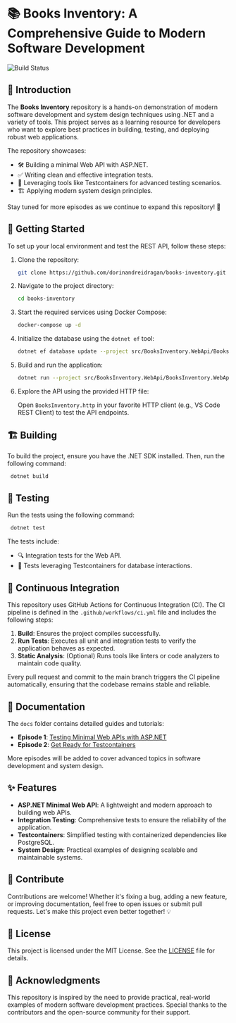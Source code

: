 # 📚 Books Inventory: A Comprehensive Guide to Modern Software Development

![Build Status](https://github.com/dorinandreidragan/books-inventory/actions/workflows/ci.yml/badge.svg)

## 🚀 Introduction

The **Books Inventory** repository is a hands-on demonstration of modern software development and
system design techniques using .NET and a variety of tools. This project serves as a learning
resource for developers who want to explore best practices in building, testing, and deploying
robust web applications.

The repository showcases:

- 🛠️ Building a minimal Web API with ASP.NET.
- ✅ Writing clean and effective integration tests.
- 🐳 Leveraging tools like Testcontainers for advanced testing scenarios.
- 🏗️ Applying modern system design principles.

Stay tuned for more episodes as we continue to expand this repository! 🚀

## 🏁 Getting Started

To set up your local environment and test the REST API, follow these steps:

1. Clone the repository:

   ```bash
   git clone https://github.com/dorinandreidragan/books-inventory.git
   ```

2. Navigate to the project directory:

   ```bash
   cd books-inventory
   ```

3. Start the required services using Docker Compose:

   ```bash
   docker-compose up -d
   ```

4. Initialize the database using the `dotnet ef` tool:

   ```bash
   dotnet ef database update --project src/BooksInventory.WebApi/BooksInventory.WebApi.csproj
   ```

5. Build and run the application:

   ```bash
   dotnet run --project src/BooksInventory.WebApi/BooksInventory.WebApi.csproj
   ```

6. Explore the API using the provided HTTP file:

   Open `BooksInventory.http` in your favorite HTTP client (e.g., VS Code REST Client) to test the API
   endpoints.

## 🏗️ Building

To build the project, ensure you have the .NET SDK installed. Then, run the following command:

```bash
 dotnet build
```

## 🧪 Testing

Run the tests using the following command:

```bash
 dotnet test
```

The tests include:

- 🔍 Integration tests for the Web API.
- 🐳 Tests leveraging Testcontainers for database interactions.

## 🔄 Continuous Integration

This repository uses GitHub Actions for Continuous Integration (CI). The CI pipeline is defined in
the `.github/workflows/ci.yml` file and includes the following steps:

1. **Build**: Ensures the project compiles successfully.
2. **Run Tests**: Executes all unit and integration tests to verify the application behaves as expected.
3. **Static Analysis**: (Optional) Runs tools like linters or code analyzers to maintain code quality.

Every pull request and commit to the main branch triggers the CI pipeline automatically, ensuring
that the codebase remains stable and reliable.

## 📖 Documentation

The `docs` folder contains detailed guides and tutorials:

- **Episode 1**: [Testing Minimal Web APIs with ASP.NET](./docs/00-testing-minimal-web-api.md)
- **Episode 2**: [Get Ready for Testcontainers](./docs/01-testcontainers-postgresql.md)

More episodes will be added to cover advanced topics in software development and system design.

## ✨ Features

- **ASP.NET Minimal Web API**: A lightweight and modern approach to building web APIs.
- **Integration Testing**: Comprehensive tests to ensure the reliability of the application.
- **Testcontainers**: Simplified testing with containerized dependencies like PostgreSQL.
- **System Design**: Practical examples of designing scalable and maintainable systems.

## 🤝 Contribute

Contributions are welcome! Whether it's fixing a bug, adding a new feature, or improving
documentation, feel free to open issues or submit pull requests. Let's make this project even better
together! 💡

## 📜 License

This project is licensed under the MIT License. See the [LICENSE](./LICENSE) file for details.

## 🙌 Acknowledgments

This repository is inspired by the need to provide practical, real-world examples of modern software
development practices. Special thanks to the contributors and the open-source community for their
support.
